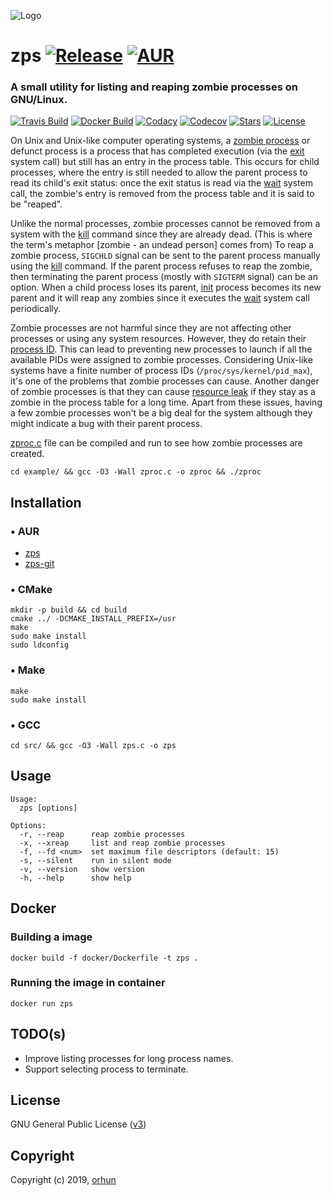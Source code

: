![Logo](https://user-images.githubusercontent.com/24392180/66733887-b52b4780-ee69-11e9-86ee-ab04caf98287.png)

# zps [![Release](https://img.shields.io/github/release/orhun/zps.svg?color=590000&style=flat-square)](https://github.com/orhun/zps/releases) [![AUR](https://img.shields.io/aur/version/zps.svg?color=590000&style=flat-square)](https://aur.archlinux.org/packages/zps/)

### A small utility for listing and reaping zombie processes on GNU/Linux.
[![Travis Build](https://img.shields.io/travis/orhun/zps.svg?color=black&style=flat-square)](https://travis-ci.org/orhun/zps)
[![Docker Build](https://img.shields.io/docker/cloud/build/orhunp/zps.svg?color=black&style=flat-square)](https://hub.docker.com/r/orhunp/zps/builds)
[![Codacy](https://img.shields.io/codacy/grade/3d40a551806b4c788befba6d2920675b.svg?color=black&style=flat-square)](https://www.codacy.com/manual/orhun/zps?utm_source=github.com&amp;utm_medium=referral&amp;utm_content=orhun/zps&amp;utm_campaign=Badge_Grade)
[![Codecov](https://img.shields.io/codecov/c/github/orhun/zps?color=black&style=flat-square)](https://codecov.io/gh/orhun/zps)
[![Stars](https://img.shields.io/github/stars/orhun/zps.svg?color=590000&style=flat-square)](https://github.com/orhun/zps/stargazers) [![License](https://img.shields.io/github/license/orhun/zps.svg?color=590000&style=flat-square)](./LICENSE)

On Unix and Unix-like computer operating systems, a [zombie process](https://en.wikipedia.org/wiki/Zombie_process) or defunct process is a process that has completed execution (via the [exit](https://en.wikipedia.org/wiki/Exit_(system_call)) system call) but still has an entry in the process table. This occurs for child processes, where the entry is still needed to allow the parent process to read its child's exit status: once the exit status is read via the [wait](https://en.wikipedia.org/wiki/Wait_(system_call)) system call, the zombie's entry is removed from the process table and it is said to be "reaped".

Unlike the normal processes, zombie processes cannot be removed from a system with the [kill](https://en.wikipedia.org/wiki/Kill_(command)) command since they are already dead. (This is where the term's metaphor [zombie - an undead person] comes from) To reap a zombie process, `SIGCHLD` signal can be sent to the parent process manually using the [kill](https://en.wikipedia.org/wiki/Kill_(command)) command. If the parent process refuses to reap the zombie, then terminating the parent process (mostly with `SIGTERM` signal) can be an option. When a child process loses its parent, [init](https://en.wikipedia.org/wiki/Init) process becomes its new parent and it will reap any zombies since it executes the [wait](https://en.wikipedia.org/wiki/Wait_(system_call)) system call periodically.

Zombie processes are not harmful since they are not affecting other processes or using any system resources. However, they do retain their [process ID](https://en.wikipedia.org/wiki/Process_identifier). This can lead to preventing new processes to launch if all the available PIDs were assigned to zombie processes. Considering Unix-like systems have a finite number of process IDs (`/proc/sys/kernel/pid_max`), it's one of the problems that zombie processes can cause. Another danger of zombie processes is that they can cause [resource leak](https://en.wikipedia.org/wiki/Resource_leak) if they stay as a zombie in the process table for a long time. Apart from these issues, having a few zombie processes won't be a big deal for the system although they might indicate a bug with their parent process.

[zproc.c](https://github.com/orhun/zps/blob/master/example/zproc.c) file can be compiled and run to see how zombie processes are created.
```
cd example/ && gcc -O3 -Wall zproc.c -o zproc && ./zproc
```

## Installation

### • AUR
* [zps](https://aur.archlinux.org/packages/zps/)
* [zps-git](https://aur.archlinux.org/packages/zps-git/)

### • CMake

```
mkdir -p build && cd build
cmake ../ -DCMAKE_INSTALL_PREFIX=/usr
make
sudo make install
sudo ldconfig
```

### • Make

```
make
sudo make install
```

### • GCC

```
cd src/ && gcc -O3 -Wall zps.c -o zps
```

## Usage

```
Usage:
  zps [options]

Options:
  -r, --reap      reap zombie processes
  -x, --xreap     list and reap zombie processes
  -f, --fd <num>  set maximum file descriptors (default: 15)
  -s, --silent    run in silent mode
  -v, --version   show version
  -h, --help      show help
```

## Docker

### Building a image

```
docker build -f docker/Dockerfile -t zps .
```

### Running the image in container

```
docker run zps
```

## TODO(s)

* Improve listing processes for long process names.
* Support selecting process to terminate.

## License

GNU General Public License ([v3](https://www.gnu.org/licenses/gpl.txt))

## Copyright

Copyright (c) 2019, [orhun](https://www.github.com/orhun)
